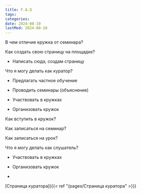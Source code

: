 ```yaml
---
title: F.A.Q
tags:
categories:
date: 2024-08-10
lastMod: 2024-08-10
---
```

В чем отличие кружка от семинара?

Как создать свою страницу на площадке?

  + Написать сюда, создам страницу

Что я могу делать как куратор?

  + Предлагать частное обучение

  + Проводить семинары (объяснение)

  + Участвовать в кружках

  + Организовать кружок

Как вступить в кружок?

Как записаться на семинар?

Как записаться на урок?

Что я могу делать как слушатель?

  + Участвовать в кружках

  + Организовать кружок

  + 
<!-- 
[Как создать кружок?]({{< ref "/pages/Как создать кружок?" >}})

[как записаться в кружок?]({{< ref "/pages/как записаться в кружок?" >}}) -->

[Страница куратора]({{< ref "/pages/Страница куратора" >}})
